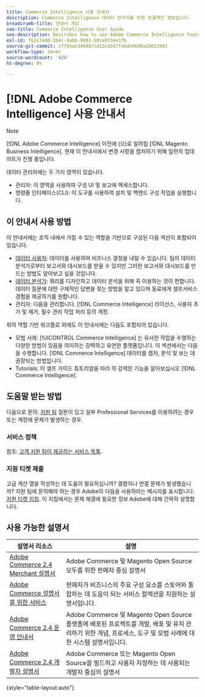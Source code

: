 ```yaml
---
title: Commerce Intelligence 사용 안내서
description: Commerce Intelligence 데이터 관리자를 위한 포괄적인 정보입니다.
breadcrumb-title: 안내서 개요
seo-title: Commerce Intelligence User Guide
seo-description: Describes how to use Adobe Commerce Intelligence features used to gain insights from Adobe Commerce or Magento Open Source data, along with other third-party data sources.
exl-id: f62c7a98-1b4c-4abb-9692-50ce0f3ee1fb
source-git-commit: c7f6bacd49487cd13c4347fe6dd46d6a10613942
workflow-type: tm+mt
source-wordcount: '424'
ht-degree: 0%

---
```



# [!DNL Adobe Commerce Intelligence] 사용 안내서

>[!NOTE]
>
>[!DNL Adobe Commerce Intelligence] 이전에 (으)로 알려짐 [!DNL Magento Business Intelligence]. 현재 이 안내서에서 변경 사항을 캡처하기 위해 일련의 업데이트가 진행 중입니다.

데이터 관리자에는 두 가지 영역이 있습니다.

- 관리자: 이 영역을 사용하여 구성 UI 및 보고에 액세스합니다.
- 명령줄 인터페이스(CLI): 이 도구를 사용하여 설치 및 백엔드 구성 작업을 실행합니다.

## 이 안내서 사용 방법

이 안내서에는 조직 내에서 가질 수 있는 역할을 기반으로 구성된 다음 섹션이 포함되어 있습니다.

- [데이터 사용자](data-user.md): 데이터를 사용하여 비즈니스 결정을 내릴 수 있습니다. 팀의 데이터 분석가로부터 보고서와 대시보드를 받을 수 있지만 그러한 보고서와 대시보드를 만드는 방법도 알아보고 싶을 것입니다.
- [데이터 분석가](data-analyst.md): 쿼리를 디자인하고 데이터 분석을 위해 꼭 이용하는 것이 편합니다. 데이터 질문에 대한 구체적인 답변을 찾는 방법을 알고 있으며 동료에게 셀프서비스 경험을 제공하기를 원합니다.
- 관리자: 다음을 관리합니다. [!DNL Commerce Intelligence] 라이선스, 사용자 추가 및 제거, 필수 관리 작업 처리 등의 계정.

위의 역할 기반 워크플로 외에도 이 안내서에는 다음도 포함되어 있습니다.

- 모범 사례: [!UICONTROL Commerce Intelligence] 는 유사한 작업을 수행하는 다양한 방법이 있음을 의미하는 강력하고 유연한 플랫폼입니다. 이 섹션에서는 다음을 수행합니다. [!DNL Commerce Intelligence] 데이터를 캡처, 분석 및 보는 데 권장되는 방법입니다.
- Tutorials: 이 셀프 가이드 튜토리얼을 따라 의 강력한 기능을 알아보십시오 [!DNL Commerce Intelligence].

## 도움말 받는 방법

다음으로 문의: [지원 팀](https://experienceleague.adobe.com/docs/commerce-knowledge-base/kb/troubleshooting/miscellaneous/mbi-service-policies.html) 질문이 있고 일부 Professional Services를 이용하려는 경우 또는 계정에 문제가 발생하는 경우.

### 서비스 정책

참조: [고객 지원 팀이 제공하는 서비스 목록](https://experienceleague.adobe.com/docs/commerce-knowledge-base/kb/troubleshooting/miscellaneous/mbi-service-policies.html).

### 지원 티켓 제출

고급 계산 열을 작성하는 데 도움이 필요하십니까? 결함이나 연결 문제가 발생했습니까? 지원 팀에 문의해야 하는 경우 Adobe이 다음을 사용하라는 메시지를 표시합니다. [지원 티켓 지침](https://experienceleague.adobe.com/docs/commerce-knowledge-base/kb/troubleshooting/miscellaneous/mbi-service-policies.html). 이 지침에서는 문제 해결에 필요한 정보 Adobe에 대해 간략히 설명합니다.

## 사용 가능한 설명서

| 설명서 리소스 | 설명 |
|----------------------- | ----------- |
| [Adobe Commerce 2.4 Merchant 설명서](https://experienceleague.adobe.com/docs/commerce-admin/user-guides/home.html) | Adobe Commerce 및 Magento Open Source 모두를 위한 판매자 중심 설명서 |
| [Adobe Commerce 설명서를 위한 서비스](https://experienceleague.adobe.com/docs/commerce-merchant-services/user-guides/home.html) | 판매자가 비즈니스의 주요 구성 요소를 스토어와 통합하는 데 도움이 되는 서비스 컬렉션을 지원하는 설명서입니다. |
| [Adobe Commerce 2.4 운영 안내서](https://experienceleague.adobe.com/docs/commerce-operations/operational-guides/home.html) | Adobe Commerce 및 Magento Open Source 플랫폼에 배포된 프로젝트를 개발, 배포 및 유지 관리하기 위한 개념, 프로세스, 도구 및 모범 사례에 대한 시스템 설명서입니다. |
| [Adobe Commerce 2.4 개발자 설명서](https://developer.adobe.com/commerce/) | Adobe Commerce 또는 Magento Open Source을 빌드하고 사용자 지정하는 데 사용되는 개발자 중심의 설명서 |

{style="table-layout:auto"}
